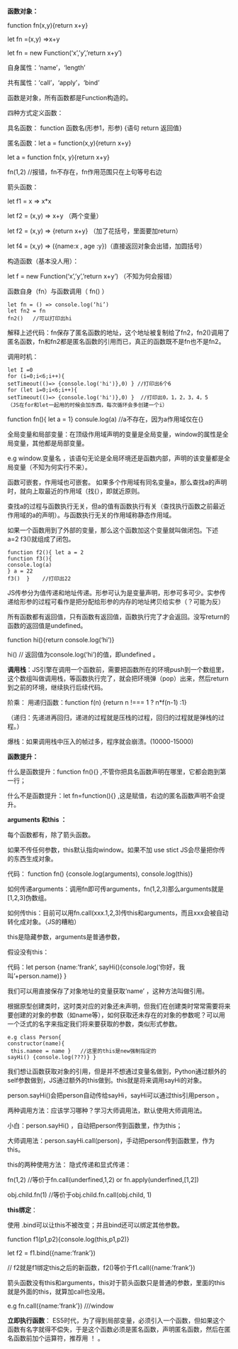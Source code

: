**函数对象：**

function fn(x,y){return x+y}

let fn =(x,y) =>x+y

let fn = new Function(‘x’,’y’,’return x+y’)

自身属性：‘name’，‘length’

共有属性：‘call’，‘apply’，‘bind’

函数是对象，所有函数都是Function构造的。

四种方式定义函数：

具名函数： function 函数名(形参1，形参) {语句 return 返回值}

匿名函数：let a = function(x,y){return x+y}

let a = function fn(x, y){return x+y}

fn(1,2)  //报错，fn不存在，fn作用范围只在上句等号右边

箭头函数：

let f1 = x => x*x 

let f2 = (x,y) => x+y  （两个变量）

let f2 = (x,y) => {return x+y}  （加了花括号，里面要加return）

let f4 = (x,y) => ({name:x , age :y})（直接返回对象会出错，加圆括号）

构造函数（基本没人用）：

let f = new Function(‘x’,’y’,’return x+y’)  （不知为何会报错）

函数自身（fn）与函数调用（ fn() ）
```
let fn = () => console.log(‘hi’)
let fn2 = fn
fn2()   //可以打印出hi
```
解释上述代码：fn保存了匿名函数的地址，这个地址被复制给了fn2，fn2()调用了匿名函数，fn和fn2都是匿名函数的引用而已，真正的函数既不是fn也不是fn2。

调用时机：
```
let I =0
for (i=0;i<6;i++){
setTimeout(()=> {console.log('hi')},0) } //打印出6个6
for (let i=0;i<6;i++){
setTimeout(()=> {console.log('hi')},0) }  //打印出0，1，2，3，4，5
（JS在for和let一起用的时候会加东西，每次循环会多创建一个i）
```
function fn(){ let a = 1} consule.log(a)  //a不存在，因为a作用域仅在{}

全局变量和局部变量：在顶级作用域声明的变量是全局变量，window的属性是全局变量，其他都是局部变量。 

e.g  window.变量名 ，该语句无论是全局环境还是函数内部，声明的该变量都是全局变量（不知为何实行不来）。

函数可嵌套，作用域也可嵌套。 如果多个作用域有同名变量a，那么查找a的声明时，就向上取最近的作用域（找{），即就近原则。

查找a的过程与函数执行无关，但a的值有函数执行有关（查找执行函数之前最近作用域的a的声明）。与函数执行无关的作用域称静态作用域。

如果一个函数用到了外部的变量，那么这个函数加这个变量就叫做闭包。下述 a=2 f3()就组成了闭包。
```
function f2(){ let a = 2 
function f3(){
console.log(a)
} a = 22 
f3()  }    //打印出22
```

JS传参分为值传递和地址传递。形参可认为是变量声明，形参可多可少。实参传递给形参的过程可看作是把分配给形参的内存的地址拷贝给实参（？可能为反）

所有函数都有返回值，只有函数有返回值，函数执行完了才会返回。没写return的函数的返回值是undefined。

function hi(){return console.log(‘hi’)}

hi()  // 返回值为console.log(‘hi’)的值，即undefined 。

**调用栈**：JS引擎在调用一个函数前，需要把函数所在的环境push到一个数组里，这个数组叫做调用栈，等函数执行完了，就会把环境弹（pop）出来，然后return到之前的环境，继续执行后续代码。

阶乘： 用递归函数：function f(n) {return n !=== 1 ? n*f(n-1) :1}  

（递归：先递进再回归，递进的过程就是压栈的过程，回归的过程就是弹栈的过程。）

爆栈：如果调用栈中压入的帧过多，程序就会崩溃。(10000-15000)

**函数提升：**

什么是函数提升：function fn(){} ,不管你把具名函数声明在哪里，它都会跑到第一行；

什么不是函数提升：let fn=function(){} ,这是赋值，右边的匿名函数声明不会提升。

__arguments 和this ：__

每个函数都有，除了箭头函数。

如果不传任何参数，this默认指向window。如果不加 use stict JS会尽量把你传的东西生成对象。

代码： function fn() {console.log(arguments), console.log(this)}

如何传递arguments：调用fn即可传arguments，fn(1,2,3)那么arguments就是[1,2,3]伪数组。

如何传this：目前可以用fn.call(xxx.1,2,3)传this和arguments，而且xxx会被自动转化成对象。（JS的糟粕）

this是隐藏参数，arguments是普通参数，

假设没有this：

代码：let person {name:’frank’, sayHi(){console.log(‘你好，我叫’+person.name)} }

我们可以用直接保存了对象地址的变量获取‘name’ ，这种方法叫做引用。

根据原型创建类时，这时类对应的对象还未声明，但我们在创建类时常常需要将来要创建的对象的参数（如name等），如何获取还未存在的对象的参数呢？可以用一个泛式的名字来指定我们将来要获取的参数，类似形式参数。
```
e.g class Person{
constructor(name){
 this.namee = name }   //这里的this是new强制指定的
sayHi() {console.log(???)} }
```
我们想让函数获取对象的引用，但是并不想通过变量名做到，Python通过额外的self参数做到，JS通过额外的this做到。this就是将来调用sayHi的对象。

person.sayHi()会把person自动传给sayHi，sayHi可以通过this引用person 。

两种调用方法：应该学习哪种？学习大师调用法，默认使用大师调用法。

小白：person.sayHi() ，自动把person传到函数里，作为this；

大师调用法：person.sayHi.call(person)，手动把person传到函数里，作为this。



this的两种使用方法： 隐式传递和显式传递：

fn(1,2)  //等价于fn.call(underfined,1,2)  or fn.apply(underfined,[1,2])

obj.child.fn(1)  //等价于obj.child.fn.call(obj.child, 1)

**this绑定**：

使用 .bind可以让this不被改变；并且bind还可以绑定其他参数。

function f1(p1,p2){console.log(this,p1,p2)}

let f2 = f1.bind({name:’frank’})   

// f2就是f1绑定this之后的新函数，f2()等价于f1.call({name:’frank’})

箭头函数没有this和arguments，this对于箭头函数只是普通的参数，里面的this就是外面的this，就算加call也没用。

e.g fn.call({name:’frank’})  ///window

**立即执行函数**： ES5时代，为了得到局部变量，必须引入一个函数，但如果这个函数有名字就得不偿失，于是这个函数必须是匿名函数，声明匿名函数，然后在匿名函数前加个运算符，推荐用  ！ 。
